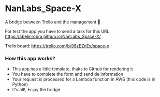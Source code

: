 # NanLabs_Space-X
A bridge between Trello and the management 🚀

For test the app you have to send a task for this URL:
https://abelmrobra.github.io/NanLabs_Space-X/

Trello board:
https://trello.com/b/96zEZnEx/space-x

### How this app works?

- This app has a little template, thaks to Github for rendering it
- You have to complete the form and send de information
- Your request is processed for a Lambda function in AWS (this code is in Python)
- It's all!, Enjoy the bridge
